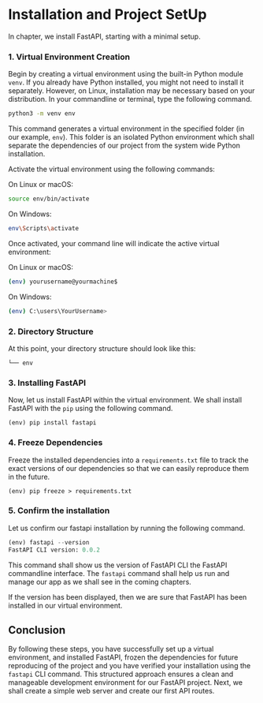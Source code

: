 # Installation and Project SetUp

In chapter, we install FastAPI, starting with a minimal setup.

### 1. Virtual Environment Creation

Begin by creating a virtual environment using the built-in Python module `venv`. If you already have Python installed, you might not need to install it separately. However, on Linux, installation may be necessary based on your distribution. In your commandline or terminal, type the following command.

```bash
python3 -m venv env
```

This command generates a virtual environment in the specified folder (in our example, `env`). This folder is an isolated Python environment which shall separate the dependencies of our project from the system wide Python installation.


Activate the virtual environment using the following commands:

On Linux or macOS:
```bash
source env/bin/activate
```

On Windows:
```bash
env\Scripts\activate
```

Once activated, your command line will indicate the active virtual environment:

On Linux or macOS:
```bash
(env) yourusername@yourmachine$
```

On Windows:
```bash
(env) C:\users\YourUsername>
```

### 2. Directory Structure
At this point, your directory structure should look like this:

```
└── env
```

### 3. Installing FastAPI

Now, let us install FastAPI within the virtual environment. We shall install FastAPI with the `pip` using the following command. 

```console
(env) pip install fastapi
```

### 4. Freeze Dependencies

Freeze the installed dependencies into a `requirements.txt` file to track the exact versions of our dependencies so that we can easily reproduce them in the future.

```console
(env) pip freeze > requirements.txt
```

### 5. Confirm the installation
Let us confirm our fastapi installation by running the following command.
```python
(env) fastapi --version
FastAPI CLI version: 0.0.2
```
This command shall show us the version of FastAPI CLI the FastAPI commandline interface. The `fastapi` command shall help us run and manage our app as we shall see in the coming chapters.

If the version has been displayed, then we are sure that FastAPI has been installed in our virtual environment.

## Conclusion
By following these steps, you have successfully set up a virtual environment, and installed FastAPI, frozen the dependencies for future reproducing of the project and you have verified your installation using the `fastapi` CLI command. This structured approach ensures a clean and manageable development environment for our FastAPI project. Next, we shall create a simple web server and create our first API routes.
